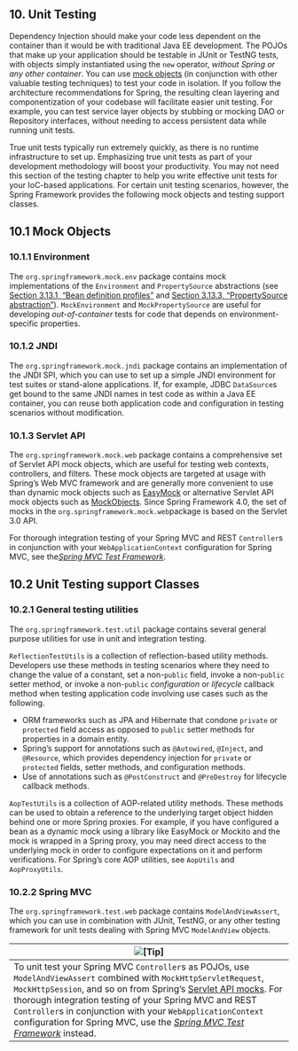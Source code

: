 ## 10. Unit Testing

Dependency Injection should make your code less dependent on the container than it would be with traditional Java EE development. The POJOs that make up your application should be testable in JUnit or TestNG tests, with objects simply instantiated using the `new` operator, *without Spring or any other container*. You can use [mock objects](http://docs.spring.io/spring/docs/5.0.0.M5/spring-framework-reference/htmlsingle/#mock-objects) (in conjunction with other valuable testing techniques) to test your code in isolation. If you follow the architecture recommendations for Spring, the resulting clean layering and componentization of your codebase will facilitate easier unit testing. For example, you can test service layer objects by stubbing or mocking DAO or Repository interfaces, without needing to access persistent data while running unit tests.

True unit tests typically run extremely quickly, as there is no runtime infrastructure to set up. Emphasizing true unit tests as part of your development methodology will boost your productivity. You may not need this section of the testing chapter to help you write effective unit tests for your IoC-based applications. For certain unit testing scenarios, however, the Spring Framework provides the following mock objects and testing support classes.

## 10.1 Mock Objects

### 10.1.1 Environment

The `org.springframework.mock.env` package contains mock implementations of the `Environment` and `PropertySource` abstractions (see [Section 3.13.1, “Bean definition profiles”](http://docs.spring.io/spring/docs/5.0.0.M5/spring-framework-reference/htmlsingle/#beans-definition-profiles) and [Section 3.13.3, “PropertySource abstraction”](http://docs.spring.io/spring/docs/5.0.0.M5/spring-framework-reference/htmlsingle/#beans-property-source-abstraction)). `MockEnvironment` and `MockPropertySource` are useful for developing *out-of-container* tests for code that depends on environment-specific properties.

### 10.1.2 JNDI

The `org.springframework.mock.jndi` package contains an implementation of the JNDI SPI, which you can use to set up a simple JNDI environment for test suites or stand-alone applications. If, for example, JDBC `DataSource`s get bound to the same JNDI names in test code as within a Java EE container, you can reuse both application code and configuration in testing scenarios without modification.

### 10.1.3 Servlet API

The `org.springframework.mock.web` package contains a comprehensive set of Servlet API mock objects, which are useful for testing web contexts, controllers, and filters. These mock objects are targeted at usage with Spring’s Web MVC framework and are generally more convenient to use than dynamic mock objects such as [EasyMock](http://www.easymock.org/) or alternative Servlet API mock objects such as [MockObjects](http://www.mockobjects.com/). Since Spring Framework 4.0, the set of mocks in the `org.springframework.mock.web`package is based on the Servlet 3.0 API.

For thorough integration testing of your Spring MVC and REST `Controller`s in conjunction with your `WebApplicationContext` configuration for Spring MVC, see the[*Spring MVC Test Framework*](http://docs.spring.io/spring/docs/5.0.0.M5/spring-framework-reference/htmlsingle/#spring-mvc-test-framework).

## 10.2 Unit Testing support Classes

### 10.2.1 General testing utilities

The `org.springframework.test.util` package contains several general purpose utilities for use in unit and integration testing.

`ReflectionTestUtils` is a collection of reflection-based utility methods. Developers use these methods in testing scenarios where they need to change the value of a constant, set a non-`public` field, invoke a non-`public` setter method, or invoke a non-`public` *configuration* or *lifecycle* callback method when testing application code involving use cases such as the following.

- ORM frameworks such as JPA and Hibernate that condone `private` or `protected` field access as opposed to `public` setter methods for properties in a domain entity.
- Spring’s support for annotations such as `@Autowired`, `@Inject`, and `@Resource`, which provides dependency injection for `private` or `protected` fields, setter methods, and configuration methods.
- Use of annotations such as `@PostConstruct` and `@PreDestroy` for lifecycle callback methods.

`AopTestUtils` is a collection of AOP-related utility methods. These methods can be used to obtain a reference to the underlying target object hidden behind one or more Spring proxies. For example, if you have configured a bean as a dynamic mock using a library like EasyMock or Mockito and the mock is wrapped in a Spring proxy, you may need direct access to the underlying mock in order to configure expectations on it and perform verifications. For Spring’s core AOP utilities, see `AopUtils` and `AopProxyUtils`.

### 10.2.2 Spring MVC

The `org.springframework.test.web` package contains `ModelAndViewAssert`, which you can use in combination with JUnit, TestNG, or any other testing framework for unit tests dealing with Spring MVC `ModelAndView` objects.

| ![[Tip]](http://docs.spring.io/spring/docs/5.0.0.M5/spring-framework-reference/htmlsingle/images/tip.png.pagespeed.ce.w22Wv-tZ37.png) |
| ---------------------------------------- |
| To unit test your Spring MVC `Controller`s as POJOs, use `ModelAndViewAssert` combined with `MockHttpServletRequest`, `MockHttpSession`, and so on from Spring’s [Servlet API mocks](http://docs.spring.io/spring/docs/5.0.0.M5/spring-framework-reference/htmlsingle/#mock-objects-servlet). For thorough integration testing of your Spring MVC and REST `Controller`s in conjunction with your `WebApplicationContext` configuration for Spring MVC, use the [*Spring MVC Test Framework*](http://docs.spring.io/spring/docs/5.0.0.M5/spring-framework-reference/htmlsingle/#spring-mvc-test-framework) instead. |